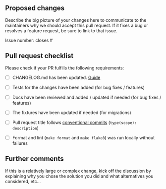 ## Proposed changes
Describe the big picture of your changes here to communicate to the maintainers why we should accept this pull request. If it fixes a bug or resolves a feature request, be sure to link to that issue.

Issue number: closes #


## Pull request checklist

Please check if your PR fulfills the following requirements:
- [ ] CHANGELOG.md has been updated. [Guide](https://tihlde.slab.com/posts/changelog-z8hybjom)
- [ ] Tests for the changes have been added (for bug fixes / features)
- [ ] Docs have been reviewed and added / updated if needed (for bug fixes / features)
- [ ] The fixtures have been updated if needed (for migrations)
- [ ] Pull request title follows [conventional commits](https://github.com/commitizen/conventional-commit-types/blob/v3.0.0/index.json) (`type(scope): description`)
- [ ] Format and lint (`make format` and `make flake8`) was run locally without failures


## Further comments

If this is a relatively large or complex change, kick off the discussion by explaining why you chose the solution you did and what alternatives you considered, etc...
